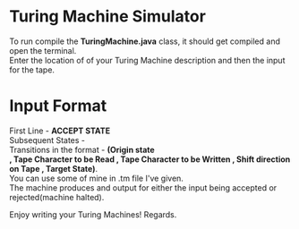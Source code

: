 # Turing Machine Simulator
To run compile the **TuringMachine.java** class, it should get compiled and open the terminal.  
Enter the location of of your Turing Machine description and then the input for the tape.

# Input Format
First Line - **ACCEPT STATE**  
Subsequent States -   
Transitions in the format - 
**(Origin state  
, Tape Character to be Read  , Tape Character to be Written  , Shift direction on Tape  , Target State)**.    
You can use some of mine in .tm file I've given.  
The machine produces and output for either the input being accepted or rejected(machine halted).  

Enjoy writing your Turing Machines! Regards.
